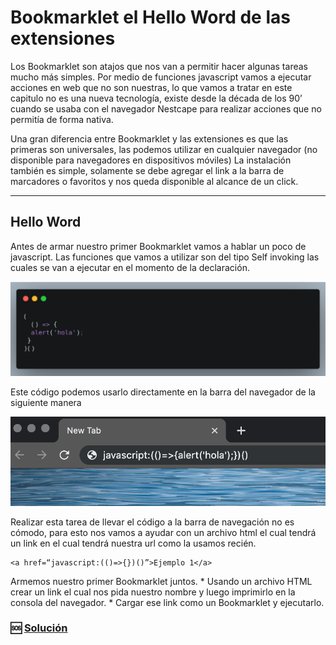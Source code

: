 # Bookmarklet el Hello Word de las extensiones

Los Bookmarklet son atajos que nos van a permitir hacer algunas tareas mucho más simples. Por medio de funciones javascript vamos a ejecutar acciones en web que no son nuestras, lo que vamos a tratar en este capitulo no es una nueva tecnología, existe desde la década de los 90’ cuando se usaba con el navegador Nestcape para realizar acciones que no permitía de forma nativa.

Una gran diferencia entre Bookmarklet y las extensiones es que las primeras son universales, las podemos utilizar en cualquier navegador (no disponible para navegadores en dispositivos móviles)
La instalación también es simple, solamente se debe agregar el link a la barra de marcadores o favoritos y nos queda disponible al alcance de un click.

---
## Hello Word

Antes de armar nuestro primer Bookmarklet vamos a hablar un poco de javascript.
Las funciones que vamos a utilizar son del tipo Self invoking las cuales se van a ejecutar en el momento de la declaración.

![Funciones](../assets/ejemplo1.png "ejemplo funciones")

Este código podemos usarlo directamente en la barra del navegador de la siguiente manera

![Navegador](../assets/ejemplo2.png "ejemplo funciones en el navegador")

Realizar esta tarea de llevar el código a la barra de navegación no es cómodo, para esto nos vamos a ayudar con un archivo html el cual tendrá un link en el cual tendrá nuestra url como la usamos recién.

```
<a href=“javascript:(()=>{})()”>Ejemplo 1</a>
```


Armemos nuestro primer Bookmarklet juntos.
	* Usando un archivo HTML crear un link el cual nos pida nuestro nombre y luego imprimirlo en la consola del navegador.
	* Cargar ese link como un Bookmarklet y ejecutarlo.


### 🆘  [Solución](../bookmarklet/ejemplo1.html)
